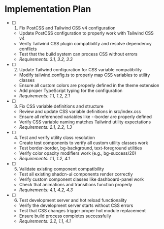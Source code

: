 # Implementation Plan

- [ ] 1. Fix PostCSS and Tailwind CSS v4 configuration
  - Update PostCSS configuration to properly work with Tailwind CSS v4
  - Verify Tailwind CSS plugin compatibility and resolve dependency conflicts
  - Test that the build system can process CSS without errors
  - _Requirements: 3.1, 3.2, 3.3_

- [ ] 2. Update Tailwind configuration for CSS variable compatibility
  - Modify tailwind.config.ts to properly map CSS variables to utility classes
  - Ensure all custom colors are properly defined in the theme extension
  - Add proper TypeScript typing for the configuration
  - _Requirements: 1.1, 1.2, 2.1_

- [ ] 3. Fix CSS variable definitions and structure
  - Review and update CSS variable definitions in src/index.css
  - Ensure all referenced variables like --border are properly defined
  - Verify CSS variable naming matches Tailwind utility expectations
  - _Requirements: 2.1, 2.2, 1.3_

- [ ] 4. Test and verify utility class resolution
  - Create test components to verify all custom utility classes work
  - Test border-border, bg-background, text-foreground utilities
  - Verify color opacity modifiers work (e.g., bg-success/20)
  - _Requirements: 1.1, 1.2, 4.1_

- [ ] 5. Validate existing component compatibility
  - Test all existing shadcn-ui components render correctly
  - Verify custom component classes like dashboard-panel work
  - Check that animations and transitions function properly
  - _Requirements: 4.1, 4.2, 4.3_

- [ ] 6. Test development server and hot reload functionality
  - Verify the development server starts without CSS errors
  - Test that CSS changes trigger proper hot module replacement
  - Ensure build process completes successfully
  - _Requirements: 3.2, 1.1, 4.1_
